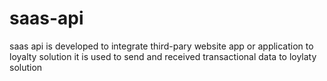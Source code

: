 # saas-api
saas api is developed to integrate third-pary website app or application to loyalty solution 
it is used to send and received transactional data to loylaty solution
